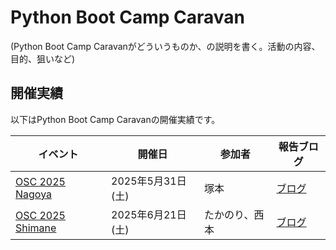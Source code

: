 # Python Boot Camp Caravan

(Python Boot Camp Caravanがどういうものか、の説明を書く。活動の内容、目的、狙いなど)


## 開催実績

以下はPython Boot Camp Caravanの開催実績です。

| イベント | 開催日 | 参加者 | 報告ブログ |
| -- | -- | -- | -- |
| [OSC 2025 Nagoya](https://event.ospn.jp/osc2025-nagoya/) | 2025年5月31日(土) | 塚本 | [ブログ](https://pyconjp.blogspot.com/2025/06/pycamp-caravan-osc-2025-nagoya-report.html) |
| [OSC 2025 Shimane](https://event.ospn.jp/osc2025-shimane/) | 2025年6月21日(土) | たかのり、西本 | [ブログ](https://pyconjp.blogspot.com/2025/07/pycamp-caravan-osc-2025-shimane-report.html) |

